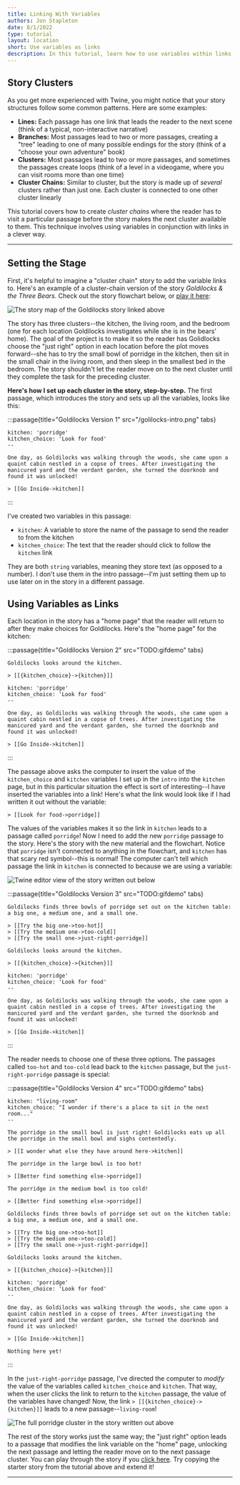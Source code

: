 ```yaml
---
title: Linking With Variables
authors: Jon Stapleton
date: 8/1/2022
type: tutorial
layout: location
short: Use variables as links
description: In this tutorial, learn how to use variables within links to make your passages more flexible, able to lead the reader to many different locations rather than one pre-determined one. Links allow you to create passage "clusters" that readers can explore; once they reach a certain passage, you can use a variable to "unlock" a link to a new cluster, moving the story forward to a new place or scenario.
---
```


## Story Clusters

As you get more experienced with Twine, you might notice that your story structures follow some common patterns. Here are some examples:

* **Lines:** Each passage has one link that leads the reader to the next scene (think of a typical, non-interactive narrative)
* **Branches:** Most passages lead to two or more passages, creating a "tree" leading to one of many possible endings for the story (think of a "choose your own adventure" book)
* **Clusters:** Most passages lead to two or more passages, and sometimes the passages create loops (think of a level in a videogame, where you can visit rooms more than one time)
* **Cluster Chains:** Similar to cluster, but the story is made up of *several* clusters rather than just one. Each cluster is connected to one other cluster linearly

<!-- ![Divided into four quadrants, diagrams showing the four story formats described above](TODO:) -->

This tutorial covers how to create *cluster chains* where the reader has to visit a particular passage before the story makes the next cluster available to them. This technique involves using variables in conjunction with links in a clever way.

---

## Setting the Stage

First, it's helpful to imagine a "cluster chain" story to add the variable links to. Here's an example of a cluster-chain version of the story *Goldilocks & the Three Bears*. Check out the story flowchart below, or [play it here](/examples/goldilocks):

![The story map of the Goldilocks story linked above](/goldilocks-map.png)

The story has three clusters--the kitchen, the living room, and the bedroom (one for each location Goldilocks investigates while she is in the bears' home). The goal of the project is to make it so the reader has Golidlocks choose the "just right" option in each location before the plot moves forward--she has to try the small bowl of porridge in the kitchen, then sit in the small chair in the living room, and then sleep in the smallest bed in the bedroom. The story shouldn't let the reader move on to the next cluster until they complete the task for the preceding cluster.

**Here's how I set up each cluster in the story, step-by-step.** The first passage, which introduces the story and sets up all the variables, looks like this:

:::passage{title="Goldilocks Version 1" src="/golilocks-intro.png" tabs}
```intro
kitchen: 'porridge'
kitchen_choice: 'Look for food'
--

One day, as Goldilocks was walking through the woods, she came upon a quaint cabin nestled in a copse of trees. After investigating the manicured yard and the verdant garden, she turned the doorknob and found it was unlocked!

> [[Go Inside->kitchen]]
```
:::

I've created two variables in this passage: 

* `kitchen`: A variable to store the name of the passage to send the reader to from the kitchen
* `kitchen_choice`: The text that the reader should click to follow the `kitchen` link

They are both `string` variables, meaning they store text (as opposed to a number). I don't use them in the intro passage--I'm just setting them up to use later on in the story in a different passage.

## Using Variables as Links

Each location in the story has a "home page" that the reader will return to after they make choices for Goldilocks. Here's the "home page" for the kitchen:

:::passage{title="Goldilocks Version 2" src="TODO:gifdemo" tabs}
```kitchen
Goldilocks looks around the kitchen.

> [[{kitchen_choice}->{kitchen}]]
```
```intro
kitchen: 'porridge'
kitchen_choice: 'Look for food'
--

One day, as Goldilocks was walking through the woods, she came upon a quaint cabin nestled in a copse of trees. After investigating the manicured yard and the verdant garden, she turned the doorknob and found it was unlocked!

> [[Go Inside->kitchen]]
```
:::

The passage above asks the computer to insert the value of the `kitchen_choice` and `kitchen` variables I set up in the `intro` into the `kitchen` page, but in this particular situation the effect is sort of interesting--I have inserted the variables into a link! Here's what the link would look like if I had written it out without the variable:

```
> [[Look for food->porridge]]
```

The values of the variables makes it so the link in `kitchen` leads to a passage called `porridge`! Now I need to add the new `porridge` passage to the story. Here's the story with the new material and the flowchart. Notice that `porridge` isn't connected to anything in the flowchart, and `kitchen` has that scary red symbol--this is normal! The computer can't tell which passage the link in `kitchen` is connected to because we are using a variable:

![Twine editor view of the story written out below](/porridge-cluster.png)

:::passage{title="Goldilocks Version 3" src="TODO:gifdemo" tabs}
```porridge
Goldilocks finds three bowls of porridge set out on the kitchen table: a big one, a medium one, and a small one.

> [[Try the big one->too-hot]]
> [[Try the medium one->too-cold]]
> [[Try the small one->just-right-porridge]]
```
```kitchen
Goldilocks looks around the kitchen.

> [[{kitchen_choice}->{kitchen}]]
```
```intro
kitchen: 'porridge'
kitchen_choice: 'Look for food'
--

One day, as Goldilocks was walking through the woods, she came upon a quaint cabin nestled in a copse of trees. After investigating the manicured yard and the verdant garden, she turned the doorknob and found it was unlocked!

> [[Go Inside->kitchen]]
```
:::

The reader needs to choose one of these three options. The passages called `too-hot` and `too-cold` lead back to the `kitchen` passage, but the `just-right-porridge` passage is special:

:::passage{title="Goldilocks Version 4" src="TODO:gifdemo" tabs}
```just-right-porridge
kitchen: "living-room"
kitchen_choice: "I wonder if there's a place to sit in the next room..."
--

The porridge in the small bowl is just right! Goldilocks eats up all the porridge in the small bowl and sighs contentedly.

> [[I wonder what else they have around here->kitchen]]
```
```too-hot
The porridge in the large bowl is too hot!

> [[Better find something else->porridge]]
```
```too-cold
The porridge in the medium bowl is too cold!

> [[Better find something else->porridge]]
```
```porridge
Goldilocks finds three bowls of porridge set out on the kitchen table: a big one, a medium one, and a small one.

> [[Try the big one->too-hot]]
> [[Try the medium one->too-cold]]
> [[Try the small one->just-right-porridge]]
```
```kitchen
Goldilocks looks around the kitchen.

> [[{kitchen_choice}->{kitchen}]]
```
```intro
kitchen: 'porridge'
kitchen_choice: 'Look for food'
--

One day, as Goldilocks was walking through the woods, she came upon a quaint cabin nestled in a copse of trees. After investigating the manicured yard and the verdant garden, she turned the doorknob and found it was unlocked!

> [[Go Inside->kitchen]]
```
```living-room
Nothing here yet!
```
:::

In the `just-right-porridge` passage, I've directed the computer to *modify* the value of the variables called `kitchen_choice` and `kitchen`. That way, when the user clicks the link to return to the `kitchen` passage, the value of the variables have changed! Now, the link `> [[{kitchen_choice}->{kitchen}]]` leads to a new passage--`living-room`!

![The full porridge cluster in the story written out above](/porridge-cluster-complete.png)

The rest of the story works just the same way; the "just right" option leads to a passage that modifies the link variable on the "home" page, unlocking the next passage and letting the reader move on to the next passage cluster. You can play through the story if you [click here](/examples/goldilocks). Try copying the starter story from the tutorial above and extend it!

---
